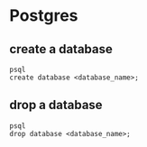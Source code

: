 # Postgres

## create a database
```
psql
create database <database_name>;
```

## drop a database
```
psql
drop database <database_name>;
```